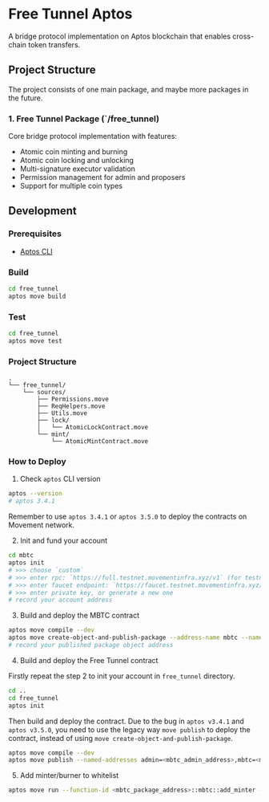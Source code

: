 # Free Tunnel Aptos

A bridge protocol implementation on Aptos blockchain that enables cross-chain token transfers.

## Project Structure

The project consists of one main package, and maybe more packages in the future.

### 1. Free Tunnel Package (`/free_tunnel)

Core bridge protocol implementation with features:
- Atomic coin minting and burning
- Atomic coin locking and unlocking 
- Multi-signature executor validation
- Permission management for admin and proposers
- Support for multiple coin types

## Development

### Prerequisites

- [Aptos CLI](https://aptos.dev/cli-tools/aptos-cli-tool/install-aptos-cli)

### Build

```bash
cd free_tunnel
aptos move build
```

### Test

```bash
cd free_tunnel
aptos move test
```

### Project Structure
```
.
└── free_tunnel/
    └── sources/
        ├── Permissions.move
        ├── ReqHelpers.move
        ├── Utils.move
        ├── lock/
        │   └── AtomicLockContract.move
        └── mint/
            └── AtomicMintContract.move
```

### How to Deploy

1. Check `aptos` CLI version

```bash
aptos --version
# aptos 3.4.1
```

Remember to use `aptos 3.4.1` or `aptos 3.5.0` to deploy the contracts on Movement network.

2. Init and fund your account

```bash
cd mbtc
aptos init
# >>> choose `custom`
# >>> enter rpc: `https://full.testnet.movementinfra.xyz/v1` (for testnet) or `https://mainnet.movementnetwork.xyz/v1` (for mainnet)
# >>> enter faucet endpoint: `https://faucet.testnet.movementinfra.xyz/` (for testnet)
# >>> enter private key, or generate a new one
# record your account address
```

3. Build and deploy the MBTC contract

```bash
aptos move compile --dev
aptos move create-object-and-publish-package --address-name mbtc --named-addresses admin=<admin_address>
# record your published package object address
```

4. Build and deploy the Free Tunnel contract

Firstly repeat the step 2 to init your account in `free_tunnel` directory.

```bash
cd ..
cd free_tunnel
aptos init
```

Then build and deploy the contract. Due to the bug in `aptos v3.4.1` and `aptos v3.5.0`, you need to use the legacy way `move publish` to deploy the contract, instead of using `move create-object-and-publish-package`.

```bash
aptos move compile --dev
aptos move publish --named-addresses admin=<mbtc_admin_address>,mbtc=<mbtc_object_address>,free_tunnel_aptos=<free_tunnel_aptos_address>
```

5. Add minter/burner to whitelist

```bash
aptos move run --function-id <mbtc_package_address>::mbtc::add_minter --args address:<minter_address>
```
